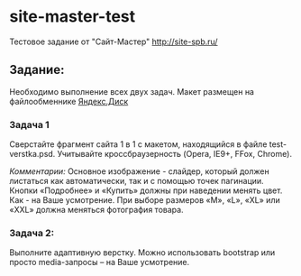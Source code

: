 # site-master-test
Тестовое задание от "Сайт-Мастер" http://site-spb.ru/

## Задание:
Необходимо выполнение всех двух задач.
Макет размещен на файлообменнике [Яндекс.Диск](https://yadi.sk/d/3cjob6Ax3JWpjS)

### Задача 1
Сверстайте фрагмент сайта 1 в 1 с макетом, находящийся в файле test-verstka.psd.
Учитывайте кроссбраузерность (Opera, IE9+, FFox, Chrome).

*Комментарии:*
Основное изображение - слайдер, который должен листаться как автоматически, так и с помощью точек пагинации.
Кнопки «Подробнее» и «Купить» должны при наведении менять цвет. Как - на Ваше усмотрение.
При выборе размеров «M», «L», «XL» или «XXL» должна меняться фотография товара.

### Задача 2:
Выполните адаптивную верстку. Можно использовать bootstrap или просто media-запросы – на Ваше усмотрение.
